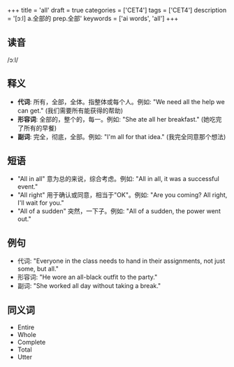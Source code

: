 +++
title = 'all'
draft = true
categories = ['CET4']
tags = ['CET4']
description = '[ɔːl] a.全部的 prep.全部'
keywords = ['ai words', 'all']
+++

## 读音
/ɔːl/

## 释义
- **代词**: 所有，全部，全体。指整体或每个人。例如: "We need all the help we can get." (我们需要所有能获得的帮助)
- **形容词**: 全部的，整个的，每一。例如: "She ate all her breakfast." (她吃完了所有的早餐)
- **副词**: 完全，彻底，全部。例如: "I'm all for that idea." (我完全同意那个想法)

## 短语
- "All in all" 意为总的来说，综合考虑。例如: "All in all, it was a successful event."
- "All right" 用于确认或同意，相当于"OK"。例如: "Are you coming? All right, I'll wait for you."
- "All of a sudden" 突然，一下子。例如: "All of a sudden, the power went out."

## 例句
- 代词: "Everyone in the class needs to hand in their assignments, not just some, but all."
- 形容词: "He wore an all-black outfit to the party."
- 副词: "She worked all day without taking a break."

## 同义词
- Entire
- Whole
- Complete
- Total
- Utter
